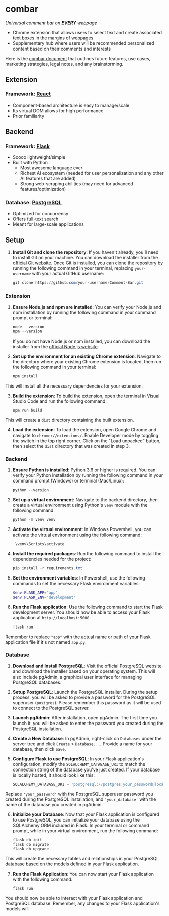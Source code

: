 # combar
*Universal comment bar on **EVERY** webpage*
* Chrome extension that allows users to select text and create associated text boxes in the margins of webpages
* Supplementary hub where users will be recommended personalized content based on their comments and interests

Here is the [combar document](https://docs.google.com/document/d/1kts1oi0CWz9H75kTNUMazHNuUpgKf710yVnz8ZKRJvM/edit?usp=sharing) that outlines future features, use cases, marketing strategies, legal notes, and any brainstorming. 

## Extension
### Framework: [**React**](https://react.dev/)
* Component-based architecture is easy to manage/scale
* Its virtual DOM allows for high performance
* Prior familiarity

## Backend
### Framework: [**Flask**](https://flask.palletsprojects.com/en/2.3.x/)
* Soooo lightweight/simple
* Built with Python
    * Most awesome language ever
    * Richest AI ecosystem (needed for user personalization and any other AI features that are added)
    * Strong web-scraping abilities (may need for advanced features/optimization)

### Database: [**PostgreSQL**](https://www.postgresql.org/)
* Optimized for concurrency
* Offers full-text search
* Meant for large-scale applications

## Setup

1. **Install Git and clone the repository**: If you haven't already, you'll need to install Git on your machine. You can download the installer from the [official Git website](https://git-scm.com/downloads). Once Git is installed, you can clone the repository by running the following command in your terminal, replacing `your-username` with your actual GitHub username:

   ```powershell
   git clone https://github.com/your-username/Comment-Bar.git

### Extension

1. **Ensure Node.js and npm are installed**: You can verify your Node.js and npm installation by running the following command in your command prompt or terminal:

    ```powershell
    node --version
    npm --version
    ```

   If you do not have Node.js or npm installed, you can download the installer from the [official Node.js website](https://nodejs.org/).

2. **Set up the environment for an existing Chrome extension**: Navigate to the directory where your existing Chrome extension is located, then run the following command in your terminal:

   ```powershell
   npm install
   ```
This will install all the necessary dependencies for your extension.

3. **Build the extension**: To build the extension, open the terminal in Visual Studio Code and run the following command:

   ```powershell
   npm run build
   ```

This will create a `dist` directory containing the built extension.

4. **Load the extension**: To load the extension, open Google Chrome and navigate to `chrome://extensions/`. Enable Developer mode by toggling the switch in the top right corner. Click on the "Load unpacked" button, then select the `dist` directory that was created in step 3.

### Backend

1. **Ensure Python is installed**: Python 3.6 or higher is required. You can verify your Python installation by running the following command in your command prompt (Windows) or terminal (Mac/Linux):

    ```powershell
    python --version
    ```

2. **Set up a virtual environment**: Navigate to the backend directory, then create a virtual environment using Python's `venv` module with the following command:

    ```powershell
    python -m venv venv
    ```

3. **Activate the virtual environment**: In Windows Powershell, you can activate the virtual environment using the following command:

    ```powershell
    .\venv\Scripts\activate
    ```

4. **Install the required packages**: Run the following command to install the dependencies needed for the project:

    ```powershell
    pip install -r requirements.txt
    ```

5. **Set the environment variables**: In Powershell, use the following commands to set the necessary Flask environment variables:

    ```powershell
    $env:FLASK_APP="app"
    $env:FLASK_ENV="development"
    ```

6. **Run the Flask application**: Use the following command to start the Flask development server. You should now be able to access your Flask application at `http://localhost:5000`.

    ```powershell
    flask run
    ```

Remember to replace `"app"` with the actual name or path of your Flask application file if it's not named `app.py`.

### Database

1. **Download and Install PostgreSQL**: Visit the official PostgreSQL website and download the installer based on your operating system. This will also include pgAdmin, a graphical user interface for managing PostgreSQL databases.

2. **Setup PostgreSQL**: Launch the PostgreSQL installer. During the setup process, you will be asked to provide a password for the PostgreSQL superuser (`postgres`). Please remember this password as it will be used to connect to the PostgreSQL server.

3. **Launch pgAdmin**: After installation, open pgAdmin. The first time you launch it, you will be asked to enter the password you created during the PostgreSQL installation.

4. **Create a New Database**: In pgAdmin, right-click on `Databases` under the server tree and click `Create` > `Database...`. Provide a name for your database, then click `Save`.

5. **Configure Flask to use PostgreSQL**: In your Flask application's configuration, modify the `SQLALCHEMY_DATABASE_URI` to match the connection string of the database you've just created. If your database is locally hosted, it should look like this:

    ```python
    SQLALCHEMY_DATABASE_URI = 'postgresql://postgres:your_password@localhost/your_database'
    ```

Replace `'your_password'` with the PostgreSQL superuser password you created during the PostgreSQL installation, and `'your_database'` with the name of the database you created in pgAdmin.

6. **Initialize your Database**: Now that your Flask application is configured to use PostgreSQL, you can initialize your database using the SQLAlchemy ORM included in Flask. In your terminal or command prompt, while in your virtual environment, run the following command:

    ```powershell
    flask db init
    flask db migrate
    flask db upgrade
    ```

This will create the necessary tables and relationships in your PostgreSQL database based on the models defined in your Flask application.

7. **Run the Flask Application**: You can now start your Flask application with the following command:

    ```powershell
    flask run
    ```

You should now be able to interact with your Flask application and PostgreSQL database. Remember, any changes to your Flask application's models will
